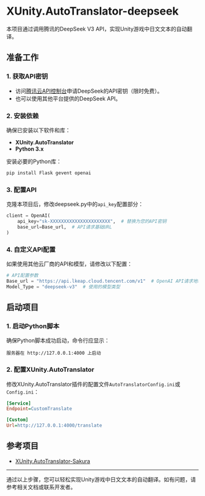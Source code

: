 # XUnity.AutoTranslator-deepseek

本项目通过调用腾讯的DeepSeek V3 API，实现Unity游戏中日文文本的自动翻译。

## 准备工作

### 1. 获取API密钥
- 访问[腾讯云API控制台](https://console.cloud.tencent.com/lkeap/api)申请DeepSeek的API密钥（限时免费）。
- 也可以使用其他平台提供的DeepSeek API。

### 2. 安装依赖
确保已安装以下软件和库：
- **XUnity.AutoTranslator**
- **Python 3.x**

安装必要的Python库：
```bash
pip install Flask gevent openai
```

### 3. 配置API
克隆本项目后，修改deepseek.py中的`api_key`配置部分：
```python
client = OpenAI(
    api_key="sk-XXXXXXXXXXXXXXXXXXXXXX",  # 替换为您的API密钥
    base_url=Base_url,  # API请求基础URL
)
```

### 4. 自定义API配置
如果使用其他云厂商的API和模型，请修改以下配置：
```python
# API配置参数
Base_url = "https://api.lkeap.cloud.tencent.com/v1"  # OpenAI API请求地址
Model_Type = "deepseek-v3"  # 使用的模型类型
```

## 启动项目

### 1. 启动Python脚本
确保Python脚本成功启动，命令行应显示：
```
服务器在 http://127.0.0.1:4000 上启动
```

### 2. 配置XUnity.AutoTranslator
修改XUnity.AutoTranslator插件的配置文件`AutoTranslatorConfig.ini`或`Config.ini`：
```ini
[Service]
Endpoint=CustomTranslate

[Custom]
Url=http://127.0.0.1:4000/translate
```

## 参考项目
- [XUnity.AutoTranslator-Sakura](https://github.com/as176590811/XUnity.AutoTranslator-Sakura)

---

通过以上步骤，您可以轻松实现Unity游戏中日文文本的自动翻译。如有问题，请参考相关文档或联系开发者。
